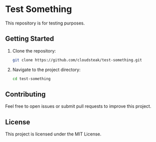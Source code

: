 # Test Something

This repository is for testing purposes.

## Getting Started

1. Clone the repository:
    ```bash
    git clone https://github.com/cloudsteak/test-something.git
    ```
2. Navigate to the project directory:
    ```bash
    cd test-something
    ```

## Contributing

Feel free to open issues or submit pull requests to improve this project.

## License

This project is licensed under the MIT License.